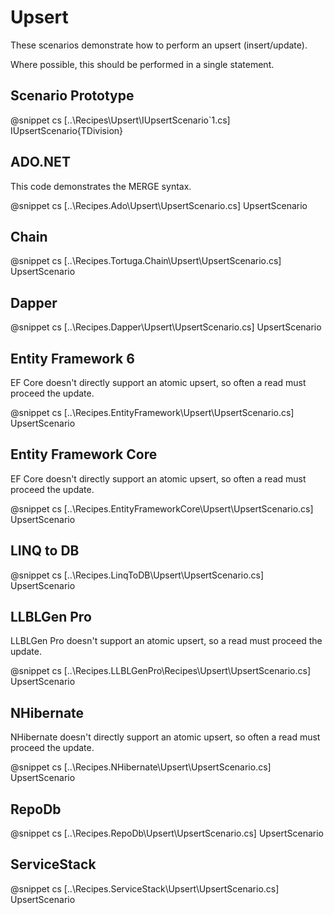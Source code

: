﻿# Upsert

These scenarios demonstrate how to perform an upsert (insert/update).

Where possible, this should be performed in a single statement.

## Scenario Prototype

@snippet cs [..\Recipes\Upsert\IUpsertScenario`1.cs] IUpsertScenario{TDivision}

## ADO.NET

This code demonstrates the MERGE syntax.

@snippet cs [..\Recipes.Ado\Upsert\UpsertScenario.cs] UpsertScenario

## Chain

@snippet cs [..\Recipes.Tortuga.Chain\Upsert\UpsertScenario.cs] UpsertScenario

## Dapper

@snippet cs [..\Recipes.Dapper\Upsert\UpsertScenario.cs] UpsertScenario

## Entity Framework 6

EF Core doesn't directly support an atomic upsert, so often a read must proceed the update.

@snippet cs [..\Recipes.EntityFramework\Upsert\UpsertScenario.cs] UpsertScenario

## Entity Framework Core

EF Core doesn't directly support an atomic upsert, so often a read must proceed the update.

@snippet cs [..\Recipes.EntityFrameworkCore\Upsert\UpsertScenario.cs] UpsertScenario

## LINQ to DB

@snippet cs [..\Recipes.LinqToDB\Upsert\UpsertScenario.cs] UpsertScenario

## LLBLGen Pro 

LLBLGen Pro doesn't support an atomic upsert, so a read must proceed the update.

@snippet cs [..\Recipes.LLBLGenPro\Recipes\Upsert\UpsertScenario.cs] UpsertScenario

## NHibernate

NHibernate doesn't directly support an atomic upsert, so often a read must proceed the update.

@snippet cs [..\Recipes.NHibernate\Upsert\UpsertScenario.cs] UpsertScenario

## RepoDb

@snippet cs [..\Recipes.RepoDb\Upsert\UpsertScenario.cs] UpsertScenario

## ServiceStack

@snippet cs [..\Recipes.ServiceStack\Upsert\UpsertScenario.cs] UpsertScenario
